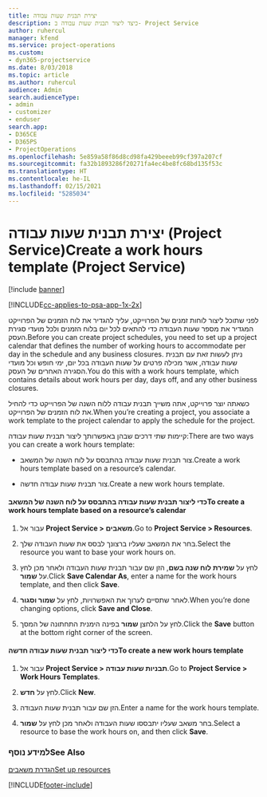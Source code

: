 ```yaml
---
title: יצירת תבנית שעות עבודה
description: כיצד ליצור תבנית שעות עבודה ב- Project Service
author: ruhercul
manager: kfend
ms.service: project-operations
ms.custom:
- dyn365-projectservice
ms.date: 8/03/2018
ms.topic: article
ms.author: ruhercul
audience: Admin
search.audienceType:
- admin
- customizer
- enduser
search.app:
- D365CE
- D365PS
- ProjectOperations
ms.openlocfilehash: 5e859a58f86d8cd98fa429beeeb99cf397a207cf
ms.sourcegitcommit: fa32b1893286f20271fa4ec4be8fc68bd135f53c
ms.translationtype: HT
ms.contentlocale: he-IL
ms.lasthandoff: 02/15/2021
ms.locfileid: "5285034"
---
```

# <a name="create-a-work-hours-template-project-service"></a><span data-ttu-id="fc414-103">יצירת תבנית שעות עבודה (Project Service)</span><span class="sxs-lookup"><span data-stu-id="fc414-103">Create a work hours template (Project Service)</span></span>

[!include [banner](../includes/psa-now-project-operations.md)]

[!INCLUDE[cc-applies-to-psa-app-1x-2x](../includes/cc-applies-to-psa-app-1x-2x.md)]

<span data-ttu-id="fc414-104">לפני שתוכל ליצור לוחות זמנים של הפרוייקט, עליך להגדיר את לוח הזמנים של הפרוייקט המגדיר את מספר שעות העבודה כדי להתאים לכל יום בלוח הזמנים ולכל מועדי סגירת העסק.</span><span class="sxs-lookup"><span data-stu-id="fc414-104">Before you can create project schedules, you need to set up a project calendar that defines the number of working hours to accommodate per day in the schedule and any business closures.</span></span> <span data-ttu-id="fc414-105">ניתן לעשות זאת עם תבנית שעות עבודה, אשר מכילה פרטים על שעות העבודה בכל יום, ימי חופש וכל מועדי הסגירה האחרים של העסק.</span><span class="sxs-lookup"><span data-stu-id="fc414-105">You do this with a work hours template, which contains details about work hours per day, days off, and any other business closures.</span></span>  
  
 <span data-ttu-id="fc414-106">כשאתה יוצר פרוייקט, אתה משייך תבנית עבודה ללוח השנה של הפרוייקט כדי להחיל את לוח הזמנים של הפרוייקט.</span><span class="sxs-lookup"><span data-stu-id="fc414-106">When you’re creating a project, you associate a work template to the project calendar to apply the schedule for the project.</span></span>  
  
 <span data-ttu-id="fc414-107">קיימות שתי דרכים שבהן באפשרותך ליצור תבנית שעות עבודה:</span><span class="sxs-lookup"><span data-stu-id="fc414-107">There are two ways you can create a work hours template:</span></span>  
  
-   <span data-ttu-id="fc414-108">צור תבנית שעות עבודה בהתבסס על לוח השנה של המשאב.</span><span class="sxs-lookup"><span data-stu-id="fc414-108">Create a work hours template based on a resource’s calendar.</span></span>  
  
-   <span data-ttu-id="fc414-109">צור תבנית שעות עבודה חדשה.</span><span class="sxs-lookup"><span data-stu-id="fc414-109">Create a new work hours template.</span></span>  
  
#### <a name="to-create-a-work-hours-template-based-on-a-resources-calendar"></a><span data-ttu-id="fc414-110">כדי ליצור תבנית שעות עבודה בהתבסס על לוח השנה של המשאב</span><span class="sxs-lookup"><span data-stu-id="fc414-110">To create a work hours template based on a resource’s calendar</span></span>  
  
1.  <span data-ttu-id="fc414-111">עבור אל **Project Service > משאבים**.</span><span class="sxs-lookup"><span data-stu-id="fc414-111">Go to **Project Service > Resources**.</span></span>  
  
2.  <span data-ttu-id="fc414-112">בחר את המשאב שעליו ברצונך לבסס את שעות העבודה שלך.</span><span class="sxs-lookup"><span data-stu-id="fc414-112">Select the resource you want to base your work hours on.</span></span>  
  
3.  <span data-ttu-id="fc414-113">לחץ על **שמירת לוח שנה בשם**, הזן שם עבור תבנית שעות העבודה ולאחר מכן לחץ על **שמור**.</span><span class="sxs-lookup"><span data-stu-id="fc414-113">Click **Save Calendar As**, enter a name for the work hours template, and then click **Save**.</span></span>  
  
4.  <span data-ttu-id="fc414-114">לאחר שתסיים לערוך את האפשרויות, לחץ על **שמור וסגור**.</span><span class="sxs-lookup"><span data-stu-id="fc414-114">When you’re done changing options, click **Save and Close**.</span></span>  
  
5.  <span data-ttu-id="fc414-115">לחץ על הלחצן **שמור** בפינה הימנית התחתונה של המסך.</span><span class="sxs-lookup"><span data-stu-id="fc414-115">Click the **Save** button at the bottom right corner of the screen.</span></span>  
  
#### <a name="to-create-a-new-work-hours-template"></a><span data-ttu-id="fc414-116">כדי ליצור תבנית שעות עבודה חדשה</span><span class="sxs-lookup"><span data-stu-id="fc414-116">To create a new work hours template</span></span>  
  
1.  <span data-ttu-id="fc414-117">עבור אל **Project Service > תבניות שעות עבודה**.</span><span class="sxs-lookup"><span data-stu-id="fc414-117">Go to **Project Service > Work Hours Templates**.</span></span>  
  
2.  <span data-ttu-id="fc414-118">לחץ על **חדש**.</span><span class="sxs-lookup"><span data-stu-id="fc414-118">Click **New**.</span></span>  
  
3.  <span data-ttu-id="fc414-119">הזן שם עבור תבנית שעות העבודה.</span><span class="sxs-lookup"><span data-stu-id="fc414-119">Enter a name for the work hours template.</span></span>  
  
4.  <span data-ttu-id="fc414-120">בחר משאב שעליו יתבססו שעות העבודה ולאחר מכן לחץ על **שמור**.</span><span class="sxs-lookup"><span data-stu-id="fc414-120">Select a resource to base the work hours on, and then click **Save**.</span></span>  
  
### <a name="see-also"></a><span data-ttu-id="fc414-121">למידע נוסף</span><span class="sxs-lookup"><span data-stu-id="fc414-121">See Also</span></span>  
 [<span data-ttu-id="fc414-122">הגדרת משאבים</span><span class="sxs-lookup"><span data-stu-id="fc414-122">Set up resources</span></span>](../psa/set-up-resources.md)


[!INCLUDE[footer-include](../includes/footer-banner.md)]